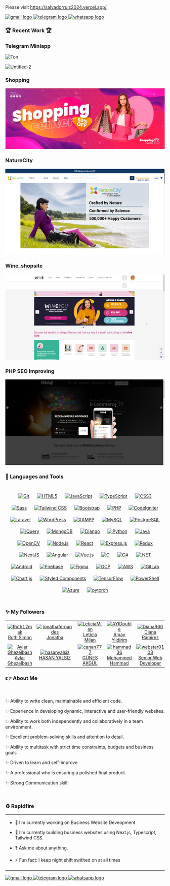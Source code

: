 ###
Please visit https://salvadorruiz2024.vercel.app/
<div align="left">
  <a href="mailto:luckybutter322982@gmail.com" target="_blank">
    <img src="https://img.shields.io/static/v1?message=Gmail&logo=gmail&label=&color=D14836&logoColor=white&labelColor=&style=for-the-badge" height="35" alt="gmail logo"  />
  </a>
  <a href="https://t.me/luckybutter1011" target="_blank">
    <img src="https://img.shields.io/static/v1?message=Telegram&logo=telegram&label=&color=2CA5E0&logoColor=white&labelColor=&style=for-the-badge" height="35" alt="telegram logo"  />
  </a>
  <a href="https://wa.me/155755238602" target="_blank">
    <img src="https://img.shields.io/static/v1?message=Whatsapp&logo=whatsapp&label=&color=25D366&logoColor=white&labelColor=&style=for-the-badge" height="35" alt="whatsapp logo"  />
  </a>
</div>

### 🏆 Recent Work 🏆

### Telegram Miniapp
![Ton](https://github.com/user-attachments/assets/fdfc8745-3c57-416c-a1c8-4718febea94d)

![Untitled-2](https://github.com/user-attachments/assets/09a0a5e7-66b2-48a0-98ae-a8c9f1e6cb41)

### Shopping
<a href="https://reactshop-sbpi.onrender.com">![ShopReact](https://github.com/Manjul1225/Manjul1225/blob/master/Show1.webp)</a>

### NatureCity
<a href="https://www.naturecity.com/" target="_blank">![NatureCity](https://github.com/Manjul1225/Manjul1225/blob/master/naturecity/4.png)</a>

### Wine_shopsite
<a href="https://www.wine.com.br/" target="_blank">![Product](https://github.com/Manjul1225/Manjul1225/blob/master/wine_shopsite/2.png)</a>

### PHP SEO Improving
<a href="https://www.web4business.com.br/" target="_blank">![Web4](https://github.com/Manjul1225/Manjul1225/blob/master/Show4.png)</a>


### 🎫 Languages and Tools  
<br/>
<div align="center">  
  <a href="https://github.com/" target="_blank"><img style="margin: 10px" src="https://profilinator.rishav.dev/skills-assets/git-scm-icon.svg" alt="Git" height="25" /></a>  
  <a href="https://en.wikipedia.org/wiki/HTML5" target="_blank"><img style="margin: 10px" src="https://profilinator.rishav.dev/skills-assets/html5-original-wordmark.svg" alt="HTML5" height="25" /></a> 
  <a href="https://www.javascript.com/" target="_blank"><img style="margin: 10px" src="https://profilinator.rishav.dev/skills-assets/javascript-original.svg" alt="JavaScript" height="25" /></a>  
  <a href="https://www.typescriptlang.org/" target="_blank"><img style="margin: 10px" src="https://profilinator.rishav.dev/skills-assets/typescript-original.svg" alt="TypeScript" height="25" /></a>  
  <a href="https://www.w3schools.com/css/" target="_blank"><img style="margin: 10px" src="https://profilinator.rishav.dev/skills-assets/css3-original-wordmark.svg" alt="CSS3" height="25" /></a>  
  <a href="https://sass-lang.com/" target="_blank"><img style="margin: 10px" src="https://profilinator.rishav.dev/skills-assets/sass-original.svg" alt="Sass" height="25" /></a> 
  <a href="https://www.tailwindcss.com/" target="_blank"><img style="margin: 10px" src="https://profilinator.rishav.dev/skills-assets/tailwindcss.svg" alt="Tailwind CSS" height="25" /></a>  
  <a href="https://getbootstrap.com/docs/3.4/javascript/" target="_blank"><img style="margin: 10px" src="https://profilinator.rishav.dev/skills-assets/bootstrap-plain.svg" alt="Bootstrap" height="25" /></a>  
  <a href="https://www.php.net/" target="_blank"><img style="margin: 10px" src="https://profilinator.rishav.dev/skills-assets/php-original.svg" alt="PHP" height="25" /></a>  
  <a href="https://codeigniter.com/" target="_blank"><img style="margin: 10px" src="https://profilinator.rishav.dev/skills-assets/codeigniter.svg" alt="CodeIgniter" height="25" /></a>  
  <a href="https://laravel.com/" target="_blank"><img style="margin: 10px" src="https://profilinator.rishav.dev/skills-assets/laravel-plain-wordmark.svg" alt="Laravel" height="25" /></a>  
  <a href="https://wordpress.com/" target="_blank"><img style="margin: 10px" src="https://profilinator.rishav.dev/skills-assets/wordpress.png" alt="WordPress" height="25" /></a> 
  <a href="https://www.apachefriends.org/" target="_blank"><img style="margin: 10px" src="https://profilinator.rishav.dev/skills-assets/xampp.png" alt="XAMPP" height="25" /></a>  
  <a href="https://www.mysql.com/" target="_blank"><img style="margin: 10px" src="https://profilinator.rishav.dev/skills-assets/mysql-original-wordmark.svg" alt="MySQL" height="25" /></a> 
  <a href="https://www.postgresql.org/" target="_blank"><img style="margin: 10px" src="https://profilinator.rishav.dev/skills-assets/postgresql-original-wordmark.svg" alt="PostgreSQL" height="25" /></a>  
  <a href="https://jquery.com/" target="_blank"><img style="margin: 10px" src="https://profilinator.rishav.dev/skills-assets/jquery.png" alt="jQuery" height="25" /></a>  
  <a href="https://www.mongodb.com/" target="_blank"><img style="margin: 10px" src="https://profilinator.rishav.dev/skills-assets/mongodb-original-wordmark.svg" alt="MongoDB" height="25" /></a>  
  <a href="https://www.djangoproject.com/" target="_blank"><img style="margin: 10px" src="https://profilinator.rishav.dev/skills-assets/django-original.svg" alt="Django" height="25" /></a>  
  <a href="https://www.python.org/" target="_blank"><img style="margin: 10px" src="https://profilinator.rishav.dev/skills-assets/python-original.svg" alt="Python" height="25" /></a>  
  <a href="https://www.java.com/" target="_blank"><img style="margin: 10px" src="https://profilinator.rishav.dev/skills-assets/java-original-wordmark.svg" alt="Java" height="25" /></a> 
  <a href="https://opencv.org/" target="_blank"><img style="margin: 10px" src="https://profilinator.rishav.dev/skills-assets/opencv-icon.svg" alt="OpenCV" height="25" /></a>  
  <a href="https://nodejs.org/" target="_blank"><img style="margin: 10px" src="https://profilinator.rishav.dev/skills-assets/nodejs-original-wordmark.svg" alt="Node.js" height="25" /></a> 
  <a href="https://reactjs.org/" target="_blank"><img style="margin: 10px" src="https://profilinator.rishav.dev/skills-assets/react-original-wordmark.svg" alt="React" height="25" /></a>  
  <a href="https://expressjs.com/" target="_blank"><img style="margin: 10px" src="https://profilinator.rishav.dev/skills-assets/express-original-wordmark.svg" alt="Express.js" height="25" /></a>  
  <a href="https://redux.js.org/" target="_blank"><img style="margin: 10px" src="https://profilinator.rishav.dev/skills-assets/redux-original.svg" alt="Redux" height="25" /></a>  
  <a href="https://nextjs.org/" target="_blank"><img style="margin: 10px" src="https://profilinator.rishav.dev/skills-assets/nextjs.png" alt="NextJS" height="25" /></a>  
  <a href="https://angular.io/" target="_blank"><img style="margin: 10px" src="https://profilinator.rishav.dev/skills-assets/angularjs-original.svg" alt="Angular" height="25" /></a>  
  <a href="https://vuejs.org/" target="_blank"><img style="margin: 10px" src="https://profilinator.rishav.dev/skills-assets/vuejs-original-wordmark.svg" alt="Vue.js" height="25" /></a> 
  <a href="https://www.cprogramming.com/" target="_blank"><img style="margin: 10px" src="https://profilinator.rishav.dev/skills-assets/c-original.svg" alt="C" height="25" /></a>  
  <a href="https://docs.microsoft.com/en-us/dotnet/csharp/" target="_blank"><img style="margin: 10px" src="https://profilinator.rishav.dev/skills-assets/csharp-original.svg" alt="C#" height="25" /></a>  
  <a href="https://dotnet.microsoft.com/download/dotnet-framework" target="_blank"><img style="margin: 10px" src="https://profilinator.rishav.dev/skills-assets/dot-net-original-wordmark.svg" alt=".NET" height="25" /></a>  
  <a href="https://www.android.com/intl/en_in/" target="_blank"><img style="margin: 10px" src="https://profilinator.rishav.dev/skills-assets/android-original-wordmark.svg" alt="Android" height="25" /></a>  
  <a href="https://firebase.google.com/" target="_blank"><img style="margin: 10px" src="https://profilinator.rishav.dev/skills-assets/firebase.png" alt="Firebase" height="25" /></a> 
  <a href="https://www.figma.com/" target="_blank"><img style="margin: 10px" src="https://profilinator.rishav.dev/skills-assets/figma-icon.svg" alt="Figma" height="25" /></a>  
  <a href="https://cloud.google.com/" target="_blank"><img style="margin: 10px" src="https://profilinator.rishav.dev/skills-assets/google_cloud-icon.svg" alt="GCP" height="25" /></a>   
  <a href="https://aws.amazon.com/" target="_blank"><img style="margin: 10px" src="https://profilinator.rishav.dev/skills-assets/amazonwebservices-original-wordmark.svg" alt="AWS" height="25" /></a>  
  <a href="https://about.gitlab.com/" target="_blank"><img style="margin: 10px" src="https://profilinator.rishav.dev/skills-assets/gitlab.svg" alt="GitLab" height="25" /></a>  
  <a href="https://www.chartjs.org/" target="_blank"><img style="margin: 10px" src="https://profilinator.rishav.dev/skills-assets/logo-title.svg" alt="Chart.js" height="25" /></a>  
  <a href="https://styled-components.com/" target="_blank"><img style="margin: 10px" src="https://profilinator.rishav.dev/skills-assets/styled-components.png" alt="Styled Components" height="25" /></a>  
  <a href="https://www.tensorflow.org/" target="_blank"><img style="margin: 10px" src="https://profilinator.rishav.dev/skills-assets/tensorflow-icon.svg" alt="TensorFlow" height="25" /></a>  
  <a href="https://docs.microsoft.com/en-us/powershell/" target="_blank"><img style="margin: 10px" src="https://profilinator.rishav.dev/skills-assets/powershell.png" alt="PowerShell" height="25" /></a>  
  <a href="https://azure.microsoft.com/en-in/" target="_blank"><img style="margin: 10px" src="https://profilinator.rishav.dev/skills-assets/microsoft_azure-icon.svg" alt="Azure" height="25" /></a>  
  <a href="https://pytorch.org/" target="_blank"><img style="margin: 10px" src="https://profilinator.rishav.dev/skills-assets/pytorch-icon.svg" alt="pytorch" height="25" /></a>  
</div>  

<br/>  
  
### :sparkles: My Followers

<!--START_SECTION:top-followers-->
<table>
  <tr>
    <td align="center">
      <a href="https://github.com/Ruth12mak">
        <img src="https://avatars.githubusercontent.com/u/120684326?v=4" width="100px;" alt="Ruth12mak"/>
      </a>
      <br />
      <a href="https://github.com/Ruth12mak">Ruth Simon</a>
    </td>
   <td align="center">
      <a href="https://github.com/jonathafernandes">
        <img src="https://avatars.githubusercontent.com/u/101746582?v=4" width="100px;" alt="jonathafernandes"/>
      </a>
      <br />
      <a href="https://github.com/jonathafernandes">Jonatha</a>
    </td>
    <td align="center">
      <a href="https://github.com/LeticiaMilan">
        <img src="https://avatars.githubusercontent.com/u/64233257?v=4" width="100px;" alt="LeticiaMilan"/>
      </a>
      <br />
      <a href="https://github.com/LeticiaMilan">Letícia Milan</a>
    </td>
    <td align="center">
      <a href="https://github.com/AYIDouble">
        <img src="https://avatars.githubusercontent.com/u/18186995?v=4" width="100px;" alt="AYIDouble"/>
      </a>
      <br />
      <a href="https://github.com/AYIDouble">Alpay Yildirim</a>
    </td>
    <td align="center">
      <a href="https://github.com/DianaR60">
        <img src="https://avatars.githubusercontent.com/u/145218120?v=4" width="100px;" alt="DianaR60"/>
      </a>
      <br />
      <a href="https://github.com/DianaR60">Diana Ramirez</a>
    </td>
    <td align="center">
      <a href="https://github.com/raulsanmartinuuc">
        <img src="https://avatars.githubusercontent.com/u/130565494?v=4" width="100px;" alt="raulsanmartinuuc"/>
      </a>
      <br />
      <a href="https://github.com/raulsanmartinuuc">raul sanmarti</a>
    </td>
    <td align="center">
      <a href="https://github.com/farberjohannrtx">
        <img src="https://avatars.githubusercontent.com/u/130568182?v=4" width="100px;" alt="farberjohannrtx"/>
      </a>
      <br />
      <a href="https://github.com/farberjohannrtx">farber johan</a>
    </td>
  </tr>
  <tr>
    <td align="center">
      <a href="https://github.com/aylarghezelbash">
        <img src="https://avatars.githubusercontent.com/u/153182067?v=4" width="100px;" alt="Aylar Ghezelbash"/>
      </a>
      <br />
      <a href="https://github.com/aylarghezelbash">Aylar Ghezelbash</a>
    </td>
    <td align="center">
      <a href="https://github.com/hasanyalsiz">
        <img src="https://avatars.githubusercontent.com/u/132101909?v=4" width="100px;" alt="hasanyalsiz"/>
      </a>
      <br />
      <a href="https://github.com/hasanyalsiz">HASAN YALSIZ</a>
    </td>
    <td align="center">
      <a href="https://github.com/canan777">
        <img src="https://avatars.githubusercontent.com/u/143961808?v=4" width="100px;" alt="canan777"/>
      </a>
      <br />
      <a href="https://github.com/canan777">GÜNEŞ AKGÜL</a>
    </td>
    <td align="center">
      <a href="https://github.com/hammad36">
        <img src="https://avatars.githubusercontent.com/u/130797613?v=4" width="100px;" alt="hammad36"/>
      </a>
      <br />
      <a href="https://github.com/hammad36">Mohammed Hammad</a>
    </td>
    <td align="center">
      <a href="https://github.com/webstar0103">
        <img src="https://avatars.githubusercontent.com/u/115201845?v=4" width="100px;" alt="webstar0103"/>
      </a>
      <br />
      <a href="https://github.com/webstar0103">Senior Web Developer</a>
    </td>
    <td align="center">
      <a href="https://github.com/luanaxcardoso">
        <img src="https://avatars.githubusercontent.com/u/112970416?v=4" width="100px;" alt="luanaxcardoso"/>
      </a>
      <br />
      <a href="https://github.com/luanaxcardoso">Luana Cardoso</a>
    </td>
    <td align="center">
      <a href="https://github.com/HAsNaaAbdelRahman">
        <img src="https://avatars.githubusercontent.com/u/83743822?v=4" width="100px;" alt="HAsNaaAbdelRahman"/>
      </a>
      <br />
      <a href="https://github.com/HAsNaaAbdelRahman">Hasnaa AbdelRahman</a>
    </td>
  </tr>
</table>
<!--END_SECTION:top-followers-->

### 👉 About Me
<br/>

✨ Ability to write clean, maintainable and efficient code.

✨ Experience in developing dynamic, interactive and user-friendly  websites.

✨ Ability to work both independently and collaboratively in a team environment.

✨ Excellent problem-solving skills and attention to detail.

✨ Ability to multitask with strict time constraints, budgets and business goals

✨ Driven to learn and self-improve

✨ A professional who is ensuring a polished final product.

✨ Strong Communication skill!

<br/>  


### ♻ Rapidfire  
<table><tr><td valign="top" width="100%">

- 🔭 I’m currently working on Business Website Deveopment
  

- 🌱 I’m currently building business websites using Next.js, Typescript, Tailwind CSS.  
  

- ❓ Ask me about anything.
  

- ⚡ Fun fact: I keep night shift swithed on at all times
</td></tr></table>  

<div align="left">
  <a href="mailto:luckybutter322982@gmail.com" target="_blank">
    <img src="https://img.shields.io/static/v1?message=Gmail&logo=gmail&label=&color=D14836&logoColor=white&labelColor=&style=for-the-badge" height="35" alt="gmail logo"  />
  </a>
  <a href="https://t.me/luckybutter1011" target="_blank">
    <img src="https://img.shields.io/static/v1?message=Telegram&logo=telegram&label=&color=2CA5E0&logoColor=white&labelColor=&style=for-the-badge" height="35" alt="telegram logo"  />
  </a>
  <a href="https://wa.me/155755238602" target="_blank">
    <img src="https://img.shields.io/static/v1?message=Whatsapp&logo=whatsapp&label=&color=25D366&logoColor=white&labelColor=&style=for-the-badge" height="35" alt="whatsapp logo"  />
  </a>
</div>
